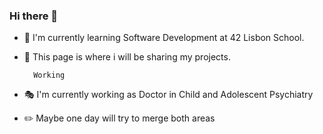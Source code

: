### Hi there 👋

- :electric_plug: I'm currently learning Software Development at 42 Lisbon School. 
- 🔭 This page is where i will be sharing my projects. 

        Working 
- :performing_arts: I'm currently working as Doctor in Child and Adolescent Psychiatry  
- :pencil2: Maybe one day will try to merge both areas 

